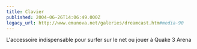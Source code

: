 ```yaml
---
title: Clavier
published: 2004-06-26T14:06:49.000Z
legacy_url: http://www.emunova.net/galeries/dreamcast.htm#media-90
---
```

L'accessoire indispensable pour surfer sur le net ou jouer à Quake 3 Arena